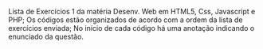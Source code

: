 Lista de Exercícios 1 da matéria Desenv. Web em HTML5, Css, Javascript e PHP;
Os códigos estão organizados de acordo com a ordem da lista de exercícios enviada;
No início de cada código há uma anotação indicando o enunciado da questão.
